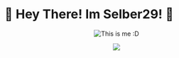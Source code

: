 <p align="center">
  <h1>👋 Hey There! Im Selber29! 👋</h1>
</p>
<p align="center">
  <picture>
    <img src="/assets/PfP.jpg" alt="This is me :D">
  </picture>
</p>
<p align="center">
<a href="https://github.com/Selber29"><img src="https://img.shields.io/github/followers/Selber29?label=follow&style=for-the-badge&logo=github"></a>
</p>
